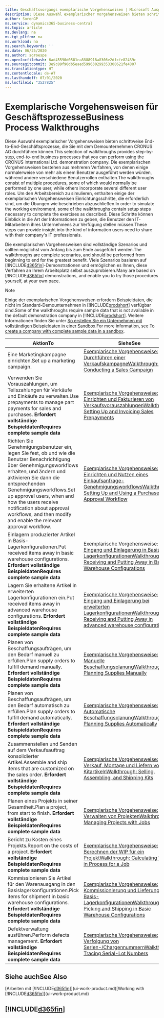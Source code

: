 ```yaml
---
title: Geschäftsvorgangs exemplarische Vorgehensweisen | Microsoft Ausgleich.
description: Diese Auswahl exemplarischer Vorgehensweisen bieten schrittweise End-to-End-Geschäftsprozesse, die Sie mit dem Demounternehmen CRONUS AG durchführen können. Die exemplarischen Vorgehensweisen bestehen aus mehreren Verfahren, von denen einige normalerweise von mehr als einem Benutzer ausgeführt werden würden, während andere verschiedene Benutzerrollen enthalten. Um den Arbeitsbereich zu simulieren, enthalten einige der exemplarischen Vorgehensweisen Einrichtungsschritte, die erforderlich sind, um die Übungen wie beschrieben abzuschließen. Diese Schritte können Einblick in die Art der Informationen zu geben, die Benutzer den IT-Mitarbeitern ihres Unternehmens zur Verfügung stellen müssen.
author: SorenGP
ms.service: dynamics365-business-central
ms.topic: article
ms.devlang: na
ms.tgt_pltfrm: na
ms.workload: na
ms.search.keywords: ''
ms.date: 06/25/2020
ms.author: sgroespe
ms.openlocfilehash: 6ad45590d0581ea8888918a8306e2dfcfe82439c
ms.sourcegitcommit: 3e9c89f90db5eaed599630299353300621fe4007
ms.translationtype: HT
ms.contentlocale: de-AT
ms.lasthandoff: 07/01/2020
ms.locfileid: "3527825"
---
```

# <a name="business-process-walkthroughs"></a><span data-ttu-id="8dfde-106">Exemplarische Vorgehensweisen für Geschäftsprozesse</span><span class="sxs-lookup"><span data-stu-id="8dfde-106">Business Process Walkthroughs</span></span>

<span data-ttu-id="8dfde-107">Diese Auswahl exemplarischer Vorgehensweisen bieten schrittweise End-to-End-Geschäftsprozesse, die Sie mit dem Demounternehmen CRONUS AG durchführen können.</span><span class="sxs-lookup"><span data-stu-id="8dfde-107">This selection of walkthroughs provides step-by-step, end-to-end business processes that you can perform using the CRONUS International Ltd. demonstration company.</span></span> <span data-ttu-id="8dfde-108">Die exemplarischen Vorgehensweisen bestehen aus mehreren Verfahren, von denen einige normalerweise von mehr als einem Benutzer ausgeführt werden würden, während andere verschiedene Benutzerrollen enthalten.</span><span class="sxs-lookup"><span data-stu-id="8dfde-108">The walkthroughs consist of multiple procedures, some of which would normally be performed by one user, while others incorporate several different user roles.</span></span> <span data-ttu-id="8dfde-109">Um den Arbeitsbereich zu simulieren, enthalten einige der exemplarischen Vorgehensweisen Einrichtungsschritte, die erforderlich sind, um die Übungen wie beschrieben abzuschließen.</span><span class="sxs-lookup"><span data-stu-id="8dfde-109">In order to simulate the working environment, some of the walkthroughs contain setup steps necessary to complete the exercises as described.</span></span> <span data-ttu-id="8dfde-110">Diese Schritte können Einblick in die Art der Informationen zu geben, die Benutzer den IT-Mitarbeitern ihres Unternehmens zur Verfügung stellen müssen.</span><span class="sxs-lookup"><span data-stu-id="8dfde-110">These steps can provide insight into the kind of information users need to share with their company's IT professionals.</span></span>  

 <span data-ttu-id="8dfde-111">Die exemplarischen Vorgehensweisen sind vollständige Szenarios und sollten möglichst vom Anfang bis zum Ende ausgeführt werden.</span><span class="sxs-lookup"><span data-stu-id="8dfde-111">The walkthroughs are complete scenarios, and should be performed from beginning to end for the greatest benefit.</span></span> <span data-ttu-id="8dfde-112">Viele Szenarios basieren auf [!INCLUDE[d365fin](includes/d365fin_md.md)]-Demonstrationen und ermöglichen es Ihnen, diese Verfahren an Ihrem Arbeitsplatz selbst auszuprobieren.</span><span class="sxs-lookup"><span data-stu-id="8dfde-112">Many are based on [!INCLUDE[d365fin](includes/d365fin_md.md)] demonstrations, and enable you to try those procedures yourself, at your own pace.</span></span>  

> [!NOTE]
> <span data-ttu-id="8dfde-113">Einige der exemplarischen Vorgehensweisen erfordern Beispieldaten, die nicht im Standard-Demounternehmen in [!INCLUDE[prodshort](includes/prodshort.md)] verfügbar sind.</span><span class="sxs-lookup"><span data-stu-id="8dfde-113">Some of the walkthroughs require sample data that is not available in the default demonstration company in [!INCLUDE[prodshort](includes/prodshort.md)].</span></span> <span data-ttu-id="8dfde-114">Weitere Informationen finden Sie unter [So erstellen Sie ein Unternehmen mit vollständigen Beispieldaten in einer Sandbox](across-how-create-sandbox-environment.md#to-create-a-company-with-complete-sample-data-in-a-sandbox).</span><span class="sxs-lookup"><span data-stu-id="8dfde-114">For more information, see [To create a company with complete sample data in a sandbox](across-how-create-sandbox-environment.md#to-create-a-company-with-complete-sample-data-in-a-sandbox).</span></span>

|<span data-ttu-id="8dfde-115">Aktion</span><span class="sxs-lookup"><span data-stu-id="8dfde-115">To</span></span>|<span data-ttu-id="8dfde-116">Siehe</span><span class="sxs-lookup"><span data-stu-id="8dfde-116">See</span></span>|  
|--------|---------|  
|<span data-ttu-id="8dfde-117">Eine Marketingkampagne einrichten.</span><span class="sxs-lookup"><span data-stu-id="8dfde-117">Set up a marketing campaign.</span></span>|[<span data-ttu-id="8dfde-118">Exemplarische Vorgehensweise: Durchführen einer Verkaufskampagne</span><span class="sxs-lookup"><span data-stu-id="8dfde-118">Walkthrough: Conducting a Sales Campaign</span></span>](walkthrough-conducting-a-sales-campaign.md)|  
|<span data-ttu-id="8dfde-119">Verwenden Sie Vorauszahlungen, um Teilszahlungen für Verkäufe und Einkäufe zu verwalten.</span><span class="sxs-lookup"><span data-stu-id="8dfde-119">Use prepayments to manage part payments for sales and purchases.</span></span> <span data-ttu-id="8dfde-120">**Erfordert vollständige Beispieldaten**</span><span class="sxs-lookup"><span data-stu-id="8dfde-120">**Requires complete sample data**</span></span> |[<span data-ttu-id="8dfde-121">Exemplarische Vorgehensweise: Einrichten und Fakturieren von Verkaufsvorauszahlungen</span><span class="sxs-lookup"><span data-stu-id="8dfde-121">Walkthrough: Setting Up and Invoicing Sales Prepayments</span></span>](walkthrough-setting-up-and-invoicing-sales-prepayments.md)|  
|<span data-ttu-id="8dfde-122">Richten Sie Genehmigungsbenutzer ein, legen Sie fest, ob und wie die Benutzer Benachrichtigung über Genehmigungsworkflows erhalten, und ändern und aktivieren Sie dann die entsprechenden Genehmigungsworkflows.</span><span class="sxs-lookup"><span data-stu-id="8dfde-122">Set up approval users, when and how the users receive notification about approval workflows, and then modify and enable the relevant approval workflow.</span></span>|[<span data-ttu-id="8dfde-123">Exemplarische Vorgehensweise: Einrichten und Nutzen eines Einkaufsanfrage-Genehmigungsworkflows</span><span class="sxs-lookup"><span data-stu-id="8dfde-123">Walkthrough: Setting Up and Using a Purchase Approval Workflow</span></span>](walkthrough-setting-up-and-using-a-purchase-approval-workflow.md)|  
|<span data-ttu-id="8dfde-124">Einlagern produzierter Artikel in Basis-Lagerkonfigurationen.</span><span class="sxs-lookup"><span data-stu-id="8dfde-124">Put received items away in basic warehouse configurations.</span></span> <span data-ttu-id="8dfde-125">**Erfordert vollständige Beispieldaten**</span><span class="sxs-lookup"><span data-stu-id="8dfde-125">**Requires complete sample data**</span></span>|[<span data-ttu-id="8dfde-126">Exemplarische Vorgehensweise: Eingang und Einlagerung in Basis-Lagerkonfigurationen</span><span class="sxs-lookup"><span data-stu-id="8dfde-126">Walkthrough: Receiving and Putting Away in Basic Warehouse Configurations</span></span>](walkthrough-receiving-and-putting-away-in-basic-warehousing.md)|  
|<span data-ttu-id="8dfde-127">Lagern Sie erhaltene Artikel in erweiterten Lagerkonfigurationen ein.</span><span class="sxs-lookup"><span data-stu-id="8dfde-127">Put received items away in advanced warehouse configurations.</span></span> <span data-ttu-id="8dfde-128">**Erfordert vollständige Beispieldaten**</span><span class="sxs-lookup"><span data-stu-id="8dfde-128">**Requires complete sample data**</span></span>|[<span data-ttu-id="8dfde-129">Exemplarische Vorgehensweise: Eingang und Einlagerung bei erweiterten Lagerkonfigurationen</span><span class="sxs-lookup"><span data-stu-id="8dfde-129">Walkthrough: Receiving and Putting Away in advanced warehouse configurations</span></span>](walkthrough-receiving-and-putting-away-in-advanced-warehousing.md)|  
|<span data-ttu-id="8dfde-130">Planen von Beschaffungsaufträgen, um den Bedarf manuell zu erfüllen.</span><span class="sxs-lookup"><span data-stu-id="8dfde-130">Plan supply orders to fulfill demand manually.</span></span> <span data-ttu-id="8dfde-131">**Erfordert vollständige Beispieldaten**</span><span class="sxs-lookup"><span data-stu-id="8dfde-131">**Requires complete sample data**</span></span>|[<span data-ttu-id="8dfde-132">Exemplarische Vorgehensweise: Manuelle Beschaffungsplanung</span><span class="sxs-lookup"><span data-stu-id="8dfde-132">Walkthrough: Planning Supplies Manually</span></span>](walkthrough-planning-supplies-manually.md)|  
|<span data-ttu-id="8dfde-133">Planen von Beschaffungsaufträgen, um den Bedarf automatisch zu erfüllen.</span><span class="sxs-lookup"><span data-stu-id="8dfde-133">Plan supply orders to fulfill demand automatically.</span></span> <span data-ttu-id="8dfde-134">**Erfordert vollständige Beispieldaten**</span><span class="sxs-lookup"><span data-stu-id="8dfde-134">**Requires complete sample data**</span></span>|[<span data-ttu-id="8dfde-135">Exemplarische Vorgehensweise: Automatische Beschaffungsplanung</span><span class="sxs-lookup"><span data-stu-id="8dfde-135">Walkthrough: Planning Supplies Automatically</span></span>](walkthrough-planning-supplies-automatically.md)|  
|<span data-ttu-id="8dfde-136">Zusammenstellen und Senden auf dem Verkaufsauftrag konsolidierter Artikel.</span><span class="sxs-lookup"><span data-stu-id="8dfde-136">Assemble and ship items that are customized on the sales order.</span></span> <span data-ttu-id="8dfde-137">**Erfordert vollständige Beispieldaten**</span><span class="sxs-lookup"><span data-stu-id="8dfde-137">**Requires complete sample data**</span></span>|[<span data-ttu-id="8dfde-138">Exemplarische Vorgehensweise: Verkauf, Montage und Liefern von Kitartikeln</span><span class="sxs-lookup"><span data-stu-id="8dfde-138">Walkthrough: Selling, Assembling, and Shipping Kits</span></span>](walkthrough-selling-assembling-and-shipping-kits.md)|  
|<span data-ttu-id="8dfde-139">Planen eines Projekts in seiner Gesamtheit.</span><span class="sxs-lookup"><span data-stu-id="8dfde-139">Plan a project, from start to finish.</span></span> <span data-ttu-id="8dfde-140">**Erfordert vollständige Beispieldaten**</span><span class="sxs-lookup"><span data-stu-id="8dfde-140">**Requires complete sample data**</span></span>|[<span data-ttu-id="8dfde-141">Exemplarische Vorgehensweise: Verwalten von Projekten</span><span class="sxs-lookup"><span data-stu-id="8dfde-141">Walkthrough: Managing Projects with Jobs</span></span>](walkthrough-managing-projects-with-jobs.md)|  
|<span data-ttu-id="8dfde-142">Bericht zu Kosten eines Projekts.</span><span class="sxs-lookup"><span data-stu-id="8dfde-142">Report on the costs of a project.</span></span> <span data-ttu-id="8dfde-143">**Erfordert vollständige Beispieldaten**</span><span class="sxs-lookup"><span data-stu-id="8dfde-143">**Requires complete sample data**</span></span>|[<span data-ttu-id="8dfde-144">Exemplarische Vorgehensweise: Berechnen der WIP für ein Projekt</span><span class="sxs-lookup"><span data-stu-id="8dfde-144">Walkthrough: Calculating Work in Process for a Job</span></span>](walkthrough-calculating-work-in-process-for-a-job.md)|  
|<span data-ttu-id="8dfde-145">Kommissionieren Sie Artikel für den Warenausgang in den Basislagerkonfigurationen.</span><span class="sxs-lookup"><span data-stu-id="8dfde-145">Pick items for shipment in basic warehouse configurations.</span></span> <span data-ttu-id="8dfde-146">**Erfordert vollständige Beispieldaten**</span><span class="sxs-lookup"><span data-stu-id="8dfde-146">**Requires complete sample data**</span></span>|[<span data-ttu-id="8dfde-147">Exemplarische Vorgehensweise: Kommissionierung und Lieferung in Basis-Lagerkonfigurationen</span><span class="sxs-lookup"><span data-stu-id="8dfde-147">Walkthrough: Picking and Shipping in Basic Warehouse Configurations</span></span>](walkthrough-picking-and-shipping-in-basic-warehousing.md)|  
|<span data-ttu-id="8dfde-148">Defektverwaltung ausführen.</span><span class="sxs-lookup"><span data-stu-id="8dfde-148">Perform defects management.</span></span> <span data-ttu-id="8dfde-149">**Erfordert vollständige Beispieldaten**</span><span class="sxs-lookup"><span data-stu-id="8dfde-149">**Requires complete sample data**</span></span>|[<span data-ttu-id="8dfde-150">Exemplarische Vorgehensweise: Verfolgung von Serien-/Chargennummern</span><span class="sxs-lookup"><span data-stu-id="8dfde-150">Walkthrough: Tracing Serial-Lot Numbers</span></span>](walkthrough-tracing-serial-lot-numbers.md)|  

## <a name="see-also"></a><span data-ttu-id="8dfde-151">Siehe auch</span><span class="sxs-lookup"><span data-stu-id="8dfde-151">See Also</span></span>

<span data-ttu-id="8dfde-152">[Arbeiten mit [!INCLUDE[d365fin](includes/d365fin_md.md)]](ui-work-product.md)</span><span class="sxs-lookup"><span data-stu-id="8dfde-152">[Working with [!INCLUDE[d365fin](includes/d365fin_md.md)]](ui-work-product.md)</span></span>  

## [!INCLUDE[d365fin](includes/free_trial_md.md)]  
